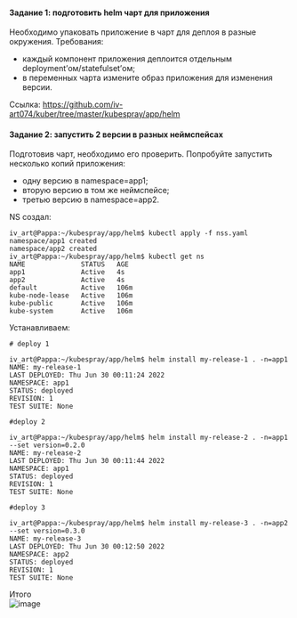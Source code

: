 #### Задание 1: подготовить helm чарт для приложения  
Необходимо упаковать приложение в чарт для деплоя в разные окружения. Требования:  
- каждый компонент приложения деплоится отдельным deployment’ом/statefulset’ом;  
- в переменных чарта измените образ приложения для изменения версии.  

Ссылка: https://github.com/iv-art074/kuber/tree/master/kubespray/app/helm  

#### Задание 2: запустить 2 версии в разных неймспейсах  
Подготовив чарт, необходимо его проверить. Попробуйте запустить несколько копий приложения:  
- одну версию в namespace=app1;  
- вторую версию в том же неймспейсе;  
- третью версию в namespace=app2.  

NS создал:  
```  
iv_art@Pappa:~/kubespray/app/helm$ kubectl apply -f nss.yaml
namespace/app1 created
namespace/app2 created
iv_art@Pappa:~/kubespray/app/helm$ kubectl get ns
NAME              STATUS   AGE
app1              Active   4s
app2              Active   4s
default           Active   106m
kube-node-lease   Active   106m
kube-public       Active   106m
kube-system       Active   106m
```  
Устанавливаем:
```  
# deploy 1

iv_art@Pappa:~/kubespray/app/helm$ helm install my-release-1 . -n=app1
NAME: my-release-1
LAST DEPLOYED: Thu Jun 30 00:11:24 2022
NAMESPACE: app1
STATUS: deployed
REVISION: 1
TEST SUITE: None

#deploy 2

iv_art@Pappa:~/kubespray/app/helm$ helm install my-release-2 . -n=app1 --set version=0.2.0
NAME: my-release-2
LAST DEPLOYED: Thu Jun 30 00:11:44 2022
NAMESPACE: app1
STATUS: deployed
REVISION: 1
TEST SUITE: None

#deploy 3

iv_art@Pappa:~/kubespray/app/helm$ helm install my-release-3 . -n=app2 --set version=0.3.0
NAME: my-release-3
LAST DEPLOYED: Thu Jun 30 00:12:50 2022
NAMESPACE: app2
STATUS: deployed
REVISION: 1
TEST SUITE: None
```  
Итого  
![image](https://user-images.githubusercontent.com/87374285/176458766-741ceb39-9fbf-4f3e-bb5d-16f74207630b.png)


